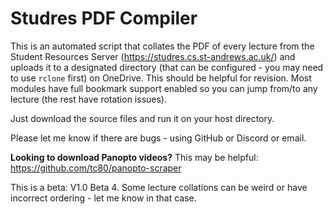 # Studres PDF Compiler

This is an automated script that collates the PDF of every lecture from the Student Resources Server (https://studres.cs.st-andrews.ac.uk/) and uploads it to a designated directory (that can be configured - you may need to use ``rclone`` first) on OneDrive. This should be helpful for revision. Most modules have full bookmark support enabled so you can jump from/to any lecture (the rest have rotation issues).

Just download the source files and run it on your host directory. 

Please let me know if there are bugs - using GitHub or Discord or email. 

**Looking to download Panopto videos?** This may be helpful: https://github.com/tc80/panopto-scraper

This is a beta: V1.0 Beta 4. Some lecture collations can be weird or have incorrect ordering - let me know in that case.
